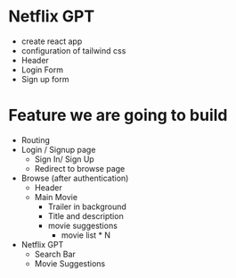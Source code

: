 # Netflix GPT
- create react app 
- configuration of tailwind css
- Header
- Login Form
- Sign up form

# Feature we are going to build
- Routing 
- Login / Signup page 
    - Sign In/  Sign Up
    - Redirect to browse page 
- Browse (after authentication)
    - Header
    - Main Movie
        - Trailer in background
        - Title and description
        - movie suggestions
            - movie list * N
- Netflix GPT
    - Search Bar
    - Movie Suggestions